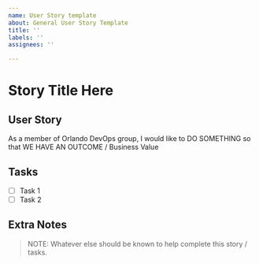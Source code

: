 ```yaml
---
name: User Story template
about: General User Story Template
title: ''
labels: ''
assignees: ''

---
```


# Story Title Here

## User Story

As a member of Orlando DevOps group, I would like to DO SOMETHING so that WE HAVE AN OUTCOME / Business Value

## Tasks

- [ ] Task 1
- [ ] Task 2

## Extra Notes

> NOTE: Whatever else should be known to help complete this story / tasks.
